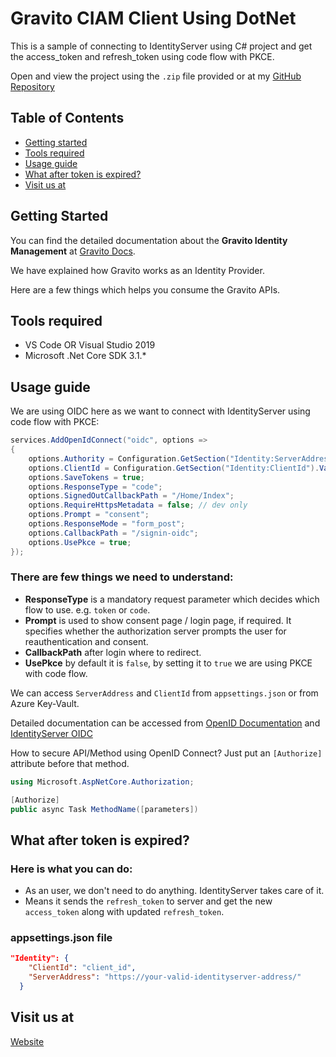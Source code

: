 # Gravito CIAM Client Using DotNet

This is a sample of connecting to IdentityServer using C# project and get the access_token and refresh_token using code flow with PKCE.

Open and view the project using the `.zip` file provided or at my [GitHub Repository]

## Table of Contents
- [Getting started](#getting-started)
- [Tools required](#tools-required)
- [Usage guide](#usage-guide)
- [What after token is expired?](#what-after-token-is-expired)
- [Visit us at](#visit-us-at)

## Getting Started

You can find the detailed documentation about the **Gravito Identity Management** at [Gravito Docs].

We have explained how Gravito works as an Identity Provider.

Here are a few things which helps you consume the Gravito APIs.

## Tools required

* VS Code OR Visual Studio 2019
* Microsoft .Net Core SDK 3.1.*

## Usage guide

We are using OIDC here as we want to connect with IdentityServer using code flow with PKCE:

```c#
services.AddOpenIdConnect("oidc", options =>
{
    options.Authority = Configuration.GetSection("Identity:ServerAddress").Value;
    options.ClientId = Configuration.GetSection("Identity:ClientId").Value;
    options.SaveTokens = true;
    options.ResponseType = "code";
    options.SignedOutCallbackPath = "/Home/Index";
    options.RequireHttpsMetadata = false; // dev only
    options.Prompt = "consent";
    options.ResponseMode = "form_post";
    options.CallbackPath = "/signin-oidc";
    options.UsePkce = true;
});
```
### There are few things we need to understand:

* **ResponseType** is a mandatory request parameter which decides which flow to use. e.g. `token` or `code`.
* **Prompt** is used to show consent page / login page, if required.
It specifies whether the authorization server prompts the user for reauthentication and consent.
* **CallbackPath** after login where to redirect.
* **UsePkce** by default it is `false`, by setting it to `true` we are using PKCE with code flow.

We can access `ServerAddress` and `ClientId` from `appsettings.json` or from Azure Key-Vault.

Detailed documentation can be accessed from [OpenID Documentation] and [IdentityServer OIDC]

How to secure API/Method using OpenID Connect?
Just put an `[Authorize]` attribute before that method.
```c#
using Microsoft.AspNetCore.Authorization;

[Authorize]
public async Task MethodName([parameters])
```

## What after token is expired?
### Here is what you can do:
* As an user, we don't need to do anything. IdentityServer takes care of it.
* Means it sends the `refresh_token` to server and get the new `access_token` along with updated `refresh_token`.


### appsettings.json file
```json
"Identity": {
    "ClientId": "client_id",
    "ServerAddress": "https://your-valid-identityserver-address/"
  }
```

## Visit us at
[Website]

[//]: # (HyperLinks)

[Website]: https://www.gravito.net
[Gravito Docs]: https://docs.gravito.net/gravito-identity-provider/getting-started
[GitHub Repository]: https://github.com/GravitoLtd/gravito-ciam-client-dotnet
[OpenID Documentation]: https://openid.net/developers/specs/
[IdentityServer OIDC]: https://docs.identityserver.io/en/release/quickstarts/3_interactive_login.html
